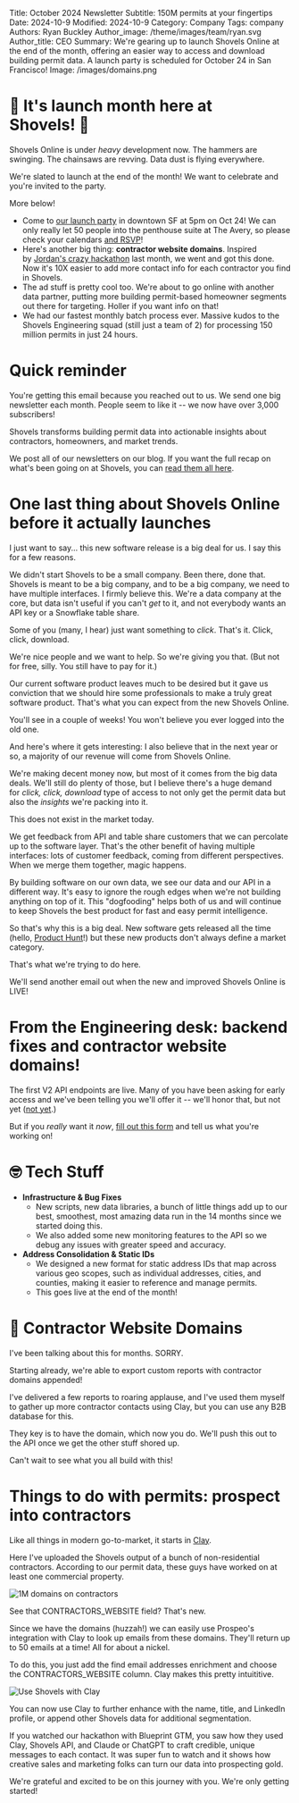 Title: October 2024 Newsletter
Subtitle: 150M permits at your fingertips 
Date: 2024-10-9
Modified: 2024-10-9
Category: Company
Tags: company
Authors: Ryan Buckley
Author_image: /theme/images/team/ryan.svg
Author_title: CEO
Summary: We're gearing up to launch Shovels Online at the end of the month, offering an easier way to access and download building permit data. A launch party is scheduled for October 24 in San Francisco!
Image: /images/domains.png


# 🚀 It's launch month here at Shovels! 🚀

Shovels Online is under *heavy* development now. The hammers are swinging. The chainsaws are revving. Data dust is flying everywhere.

We're slated to launch at the end of the month! We want to celebrate and you're invited to the party.

More below! 

* Come to [our launch party](https://lu.ma/bsst1m5f) in downtown SF at 5pm on Oct 24! We can only really let 50 people into the penthouse suite at The Avery, so please check your calendars [and RSVP](https://lu.ma/bsst1m5f)!
* Here's another big thing: **contractor website domains**. Inspired by [Jordan's crazy hackathon](https://www.youtube.com/watch?v=VF2t9qbBUDo) last month, we went and got this done. Now it's 10X easier to add more contact info for each contractor you find in Shovels.
* The ad stuff is pretty cool too. We're about to go online with another data partner, putting more building permit-based homeowner segments out there for targeting. Holler if you want info on that!
* We had our fastest monthly batch process ever. Massive kudos to the Shovels Engineering squad (still just a team of 2) for processing 150 million permits in just 24 hours. 

# Quick reminder

You're getting this email because you reached out to us. We send one big newsletter each month. People seem to like it -- we now have over 3,000 subscribers! 

Shovels transforms building permit data into actionable insights about contractors, homeowners, and market trends. 

We post all of our newsletters on our blog. If you want the full recap on what's been going on at Shovels, you can [read them all here](https://www.shovels.ai/blog/?category=Company). 

# One last thing about Shovels Online before it actually launches

I just want to say... this new software release is a big deal for us. I say this for a few reasons.

We didn't start Shovels to be a small company. Been there, done that. Shovels is meant to be a big company, and to be a big company, we need to have multiple interfaces. I firmly believe this. We're a data company at the core, but data isn't useful if you can't *get* to it, and not everybody wants an API key or a Snowflake table share.

Some of you (many, I hear) just want something to *click*. That's it. Click, click, download. 

We're nice people and we want to help. So we're giving you that. (But not for free, silly. You still have to pay for it.)

Our current software product leaves much to be desired but it gave us conviction that we should hire some professionals to make a truly great software product. That's what you can expect from the new Shovels Online.

You'll see in a couple of weeks! You won't believe you ever logged into the old one. 

And here's where it gets interesting: I also believe that in the next year or so, a majority of our revenue will come from Shovels Online.

We're making decent money now, but most of it comes from the big data deals. We'll still do plenty of those, but I believe there's a huge demand for *click, click, download* type of access to not only get the permit data but also the *insights* we're packing into it.

This does not exist in the market today. 

We get feedback from API and table share customers that we can percolate up to the software layer. That's the other benefit of having multiple interfaces: lots of customer feedback, coming from different perspectives. When we merge them together, magic happens.

By building software on our own data, we see our data and our API in a different way. It's easy to ignore the rough edges when we're not building anything on top of it. This "dogfooding" helps both of us and will continue to keep Shovels the best product for fast and easy permit intelligence. 

So that's why this is a big deal. New software gets released all the time (hello, [Product Hunt](https://www.producthunt.com/)!) but these new products don't always define a market category.

That's what we're trying to do here.

We'll send another email out when the new and improved Shovels Online is LIVE! 

# From the Engineering desk: backend fixes and contractor website domains!

The first V2 API endpoints are live. Many of you have been asking for early access and we've been telling you we'll offer it -- we'll honor that, but not yet ([not yet](https://www.youtube.com/watch?v=FRgp2v9Km9M).)

But if you *really* want it *now*, [fill out this form](https://forms.gle/NkEq3WBjWwHfaeHh8) and tell us what you're working on!

# 🤓 Tech Stuff

* **Infrastructure & Bug Fixes**
  * New scripts, new data libraries, a bunch of little things add up to our best, smoothest, most amazing data run in the 14 months since we started doing this. 
  * We also added some new monitoring features to the API so we debug any issues with greater speed and accuracy.
* **Address Consolidation & Static IDs**
  * We designed a new format for static address IDs that map across various geo scopes, such as individual addresses, cities, and counties, making it easier to reference and manage permits.
  * This goes live at the end of the month! 

# 🔎 Contractor Website Domains

I've been talking about this for months. SORRY. 

Starting already, we're able to export custom reports with contractor domains appended!

I've delivered a few reports to roaring applause, and I've used them myself to gather up more contractor contacts using Clay, but you can use any B2B database for this.

They key is to have the domain, which now you do. We'll push this out to the API once we get the other stuff shored up. 

Can't wait to see what you all build with this! 

# Things to do with permits: prospect into contractors

Like all things in modern go-to-market, it starts in [Clay](https://www.clay.com/).

Here I've uploaded the Shovels output of a bunch of non-residential contractors. According to our permit data, these guys have worked on at least one commercial property.

![1M domains on contractors]({static}/images/domains.png)

See that CONTRACTORS\_WEBSITE field? That's new.

Since we have the domains (huzzah!) we can easily use Prospeo's integration with Clay to look up emails from these domains. They'll return up to 50 emails at a time! All for about a nickel.

To do this, you just add the find email addresses enrichment and choose the CONTRACTORS\_WEBSITE column. Clay makes this pretty intuititive.

![Use Shovels with Clay]({static}/images/clay.png)

You can now use Clay to further enhance with the name, title, and LinkedIn profile, or append other Shovels data for additional segmentation.

If you watched our hackathon with Blueprint GTM, you saw how they used Clay, Shovels API, and Claude or ChatGPT to craft credible, unique messages to each contact. It was super fun to watch and it shows how creative sales and marketing folks can turn our data into prospecting gold.

We're grateful and excited to be on this journey with you. We're only getting started!